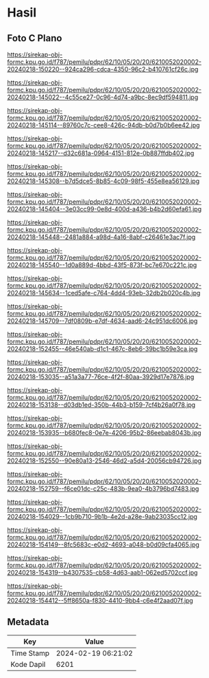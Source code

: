 # Hasil

## Foto C Plano

https://sirekap-obj-formc.kpu.go.id/f787/pemilu/pdpr/62/10/05/20/20/6210052020002-20240218-150220--924ca296-cdca-4350-96c2-b410761cf26c.jpg

https://sirekap-obj-formc.kpu.go.id/f787/pemilu/pdpr/62/10/05/20/20/6210052020002-20240218-145022--4c55ce27-0c96-4d74-a9bc-8ec9df594811.jpg

https://sirekap-obj-formc.kpu.go.id/f787/pemilu/pdpr/62/10/05/20/20/6210052020002-20240218-145114--89760c7c-cee8-426c-94db-b0d7b0b6ee42.jpg

https://sirekap-obj-formc.kpu.go.id/f787/pemilu/pdpr/62/10/05/20/20/6210052020002-20240218-145217--d32c681a-0964-4151-812e-0b887ffdb402.jpg

https://sirekap-obj-formc.kpu.go.id/f787/pemilu/pdpr/62/10/05/20/20/6210052020002-20240218-145308--b7d5dce5-8b85-4c09-98f5-455e8ea56129.jpg

https://sirekap-obj-formc.kpu.go.id/f787/pemilu/pdpr/62/10/05/20/20/6210052020002-20240218-145404--3e03cc99-0e8d-400d-a436-b4b2d60efa61.jpg

https://sirekap-obj-formc.kpu.go.id/f787/pemilu/pdpr/62/10/05/20/20/6210052020002-20240218-145448--2481a884-a98d-4a16-8abf-c26461e3ac7f.jpg

https://sirekap-obj-formc.kpu.go.id/f787/pemilu/pdpr/62/10/05/20/20/6210052020002-20240218-145540--1d0a889d-4bbd-43f5-873f-bc7e670c221c.jpg

https://sirekap-obj-formc.kpu.go.id/f787/pemilu/pdpr/62/10/05/20/20/6210052020002-20240218-145634--1ced5afe-c764-4dd4-93eb-32db2b020c4b.jpg

https://sirekap-obj-formc.kpu.go.id/f787/pemilu/pdpr/62/10/05/20/20/6210052020002-20240218-145709--7df0809b-e7df-4634-aad6-24c951dc6006.jpg

https://sirekap-obj-formc.kpu.go.id/f787/pemilu/pdpr/62/10/05/20/20/6210052020002-20240218-152455--46e540ab-d1c1-467c-8eb6-39bc1b59e3ca.jpg

https://sirekap-obj-formc.kpu.go.id/f787/pemilu/pdpr/62/10/05/20/20/6210052020002-20240218-153035--a51a3a77-76ce-4f2f-80aa-3929d17e7876.jpg

https://sirekap-obj-formc.kpu.go.id/f787/pemilu/pdpr/62/10/05/20/20/6210052020002-20240218-153138--d03db1ed-350b-44b3-b159-7cf4b26a0f78.jpg

https://sirekap-obj-formc.kpu.go.id/f787/pemilu/pdpr/62/10/05/20/20/6210052020002-20240218-153935--b680fec8-0e7e-4206-95b2-86eebab8043b.jpg

https://sirekap-obj-formc.kpu.go.id/f787/pemilu/pdpr/62/10/05/20/20/6210052020002-20240218-152550--90e80a13-2546-46d2-a5d4-20056cb94726.jpg

https://sirekap-obj-formc.kpu.go.id/f787/pemilu/pdpr/62/10/05/20/20/6210052020002-20240218-152759--f6ce01dc-c25c-483b-9ea0-4b3796bd7483.jpg

https://sirekap-obj-formc.kpu.go.id/f787/pemilu/pdpr/62/10/05/20/20/6210052020002-20240218-154029--1cb9b710-9b1b-4e2d-a28e-9ab23035cc12.jpg

https://sirekap-obj-formc.kpu.go.id/f787/pemilu/pdpr/62/10/05/20/20/6210052020002-20240218-154149--8fc5683c-e0d2-4693-a048-b0d09cfa4065.jpg

https://sirekap-obj-formc.kpu.go.id/f787/pemilu/pdpr/62/10/05/20/20/6210052020002-20240218-154319--b4307535-cb58-4d63-aab1-062ed5702ccf.jpg

https://sirekap-obj-formc.kpu.go.id/f787/pemilu/pdpr/62/10/05/20/20/6210052020002-20240218-154412--5ff8650a-f830-4410-9bb4-c6e4f2aad07f.jpg


## Metadata

| Key        | Value               |
| ---------- | ------------------- |
| Time Stamp | 2024-02-19 06:21:02 |
| Kode Dapil | 6201                |



